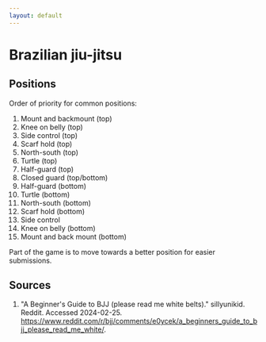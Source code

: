 ```yaml
---
layout: default
---
```


# Brazilian jiu-jitsu

## Positions

Order of priority for common positions:

1. Mount and backmount (top)
2. Knee on belly (top)
3. Side control (top)
4. Scarf hold (top)
5. North-south (top)
6. Turtle (top)
7. Half-guard (top)
8. Closed guard (top/bottom)
9. Half-guard (bottom)
10. Turtle (bottom)
11. North-south (bottom)
12. Scarf hold (bottom)
13. Side control
14. Knee on belly (bottom)
15. Mount and back mount (bottom)

Part of the game is to move towards a better position for easier submissions.

## Sources

1. "A Beginner's Guide to BJJ (please read me white belts)." sillyunikid.
   Reddit. Accessed 2024-02-25.
   https://www.reddit.com/r/bjj/comments/e0ycek/a_beginners_guide_to_bjj_please_read_me_white/.
